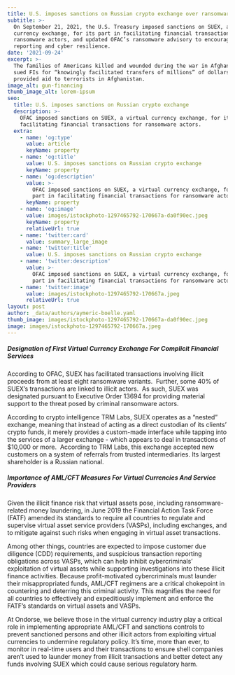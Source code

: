 ```yaml
---
title: U.S. imposes sanctions on Russian crypto exchange over ransomware transactions
subtitle: >-
  On September 21, 2021, the U.S. Treasury imposed sanctions on SUEX, a virtual
  currency exchange, for its part in facilitating financial transactions for
  ransomware actors, and updated OFAC’s ransomware advisory to encourage
  reporting and cyber resilience.
date: '2021-09-24'
excerpt: >-
  The families of Americans killed and wounded during the war in Afghanistan
  sued FIs for “knowingly facilitated transfers of millions” of dollars that
  provided aid to terrorists in Afghanistan.
image_alt: gun-financing
thumb_image_alt: lorem-ipsum
seo:
  title: U.S. imposes sanctions on Russian crypto exchange
  description: >-
    OFAC imposed sanctions on SUEX, a virtual currency exchange, for its part in
    facilitating financial transactions for ransomware actors.
  extra:
    - name: 'og:type'
      value: article
      keyName: property
    - name: 'og:title'
      value: U.S. imposes sanctions on Russian crypto exchange
      keyName: property
    - name: 'og:description'
      value: >-
        OFAC imposed sanctions on SUEX, a virtual currency exchange, for its
        part in facilitating financial transactions for ransomware actors.
      keyName: property
    - name: 'og:image'
      value: images/istockphoto-1297465792-170667a-da0f90ec.jpeg
      keyName: property
      relativeUrl: true
    - name: 'twitter:card'
      value: summary_large_image
    - name: 'twitter:title'
      value: U.S. imposes sanctions on Russian crypto exchange
    - name: 'twitter:description'
      value: >-
        OFAC imposed sanctions on SUEX, a virtual currency exchange, for its
        part in facilitating financial transactions for ransomware actors.
    - name: 'twitter:image'
      value: images/istockphoto-1297465792-170667a.jpeg
      relativeUrl: true
layout: post
author: _data/authors/aymeric-boelle.yaml
thumb_image: images/istockphoto-1297465792-170667a-da0f90ec.jpeg
image: images/istockphoto-1297465792-170667a.jpeg
---
```

##### Designation of First Virtual Currency Exchange For Complicit Financial Services

According to OFAC, SUEX has facilitated transactions involving illicit proceeds from at least eight ransomware variants.  Further, some 40% of SUEX’s transactions are linked to illicit actors.  As such, SUEX was designated pursuant to Executive Order 13694 for providing material support to the threat posed by criminal ransomware actors.

According to crypto intelligence TRM Labs, SUEX operates as a “nested” exchange, meaning that instead of acting as a direct custodian of its clients’ crypto funds, it merely provides a custom-made interface while tapping into the services of a larger exchange - which appears to deal in transactions of $10,000 or more.  According to TRM Labs, this exchange accepted new customers on a system of referrals from trusted intermediaries. Its largest shareholder is a Russian national. 

##### Importance of AML/CFT Measures For Virtual Currencies And Service Providers

Given the illicit finance risk that virtual assets pose, including ransomware-related money laundering, in June 2019 the Financial Action Task Force (FATF) amended its standards to require all countries to regulate and supervise virtual asset service providers (VASPs), including exchanges, and to mitigate against such risks when engaging in virtual asset transactions. 

Among other things, countries are expected to impose customer due diligence (CDD) requirements, and suspicious transaction reporting obligations across VASPs, which can help inhibit cybercriminals’ exploitation of virtual assets while supporting investigations into these illicit finance activities. Because profit-motivated cybercriminals must launder their misappropriated funds, AML/CFT regimens are a critical chokepoint in countering and deterring this criminal activity. This magnifies the need for all countries to effectively and expeditiously implement and enforce the FATF’s standards on virtual assets and VASPs. 

At Ondorse, we believe those in the virtual currency industry play a critical role in implementing appropriate AML/CFT and sanctions controls to prevent sanctioned persons and other illicit actors from exploiting virtual currencies to undermine regulatory policy. It’s time, more than ever, to monitor in real-time users and their transactions to ensure shell companies aren’t used to launder money from illicit transactions and better detect any funds involving SUEX which could cause serious regulatory harm. 
